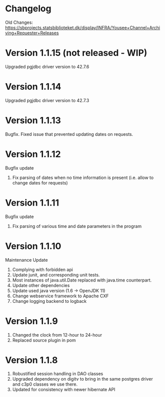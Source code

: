Changelog
=========

Old Changes:  https://sbprojects.statsbiblioteket.dk/display/INFRA/Yousee+Channel+Archiving+Requester+Releases

Version 1.1.15 (not released - WIP)
=============
Upgraded pgjdbc driver version to 42.7.6

Version 1.1.14
=============
Upgraded pgjdbc driver version to 42.7.3


Version 1.1.13
=============
Bugfix. Fixed issue that prevented updating dates on requests.


Version 1.1.12
=============
Bugfix update

 1. Fix parsing of dates when no time information is present (i.e. allow to change dates for requests)

Version 1.1.11
=============
Bugfix update

 1. Fix parsing of various time and date parameters in the program

Version 1.1.10
=============

Maintenance Update
 1. Complying with forbidden api
 2. Update junit, and corresponding unit tests.
 3. Most instances of java.util.Date replaced with java.time counterpart.
 4. Update other dependencies
 5. Update used java version (1.6 -> OpenJDK 11)
 6. Change webservice framework to Apache CXF
 7. Change logging backend to logback

Version 1.1.9
=============

 1. Changed the clock from 12-hour to 24-hour
 2. Replaced source plugin in pom
 
Version 1.1.8
=============

 1. Robustified session handling in DAO classes
 2. Upgraded dependency on digitv to bring in the same postgres driver and c3p0 classes we use there.
 3. Updated for consistency with newer hibernate API

